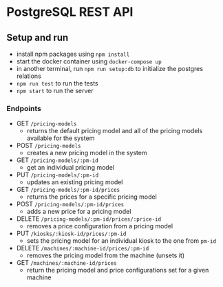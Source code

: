 # PostgreSQL REST API

## Setup and run
  - install npm packages using `npm install`
  - start the docker container using `docker-compose up`
  - in another terminal, run `npm run setup:db` to initialize the postgres relations
  - `npm run test` to run the tests
  - `npm start` to run the server

### Endpoints
  - GET `/pricing-models`
    - returns the default pricing model and all of the pricing models available for the system
  - POST `/pricing-models`
    - creates a new pricing model in the system
  - GET `/pricing-models/:pm-id`
    - get an individual pricing model
  - PUT `/pricing-models/:pm-id`
    - updates an existing pricing model
  - GET `/pricing-models/:pm-id/prices`
    - returns the prices for a specific pricing model
  - POST `/pricing-models/:pm-id/prices`
    - adds a new price for a pricing model
  - DELETE `/pricing-models/:pm-id/prices/:price-id`
    - removes a price configuration from a pricing model
  - PUT `/kiosks/:kiosk-id/prices/:pm-id`
    - sets the pricing model for an individual kiosk to the one from `pm-id`
  - DELETE `/machines/:machine-id/prices/:pm-id`
    - removes the pricing model from the machine (unsets it)
  - GET `/machines/:machine-id/prices`
    - return the pricing model and price configurations set for a given machine